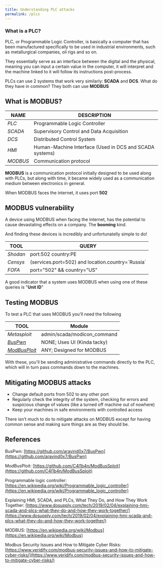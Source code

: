 ```yaml
---
title: Understanding PLC attacks
permalink: /plcs
---
```


<link rel="stylesheet" type="text/css" href="css/styles.css">
<link rel="stylesheet" type="text/css" href="css/font.css">
<link rel="stylesheet" type="text/css" href="css/posts.css">

### What is a PLC?

PLC, or Programmable Logic Controller, is basically a computer that has been manufactured specifically to be used in industrial environments, such as metallurgical companies, oil rigs and so on.

They essentially serve as an interface between the digital and the physical, meaning you can input a certain value in the computer, it will interpret and the machine linked to it will follow its instructions post-process.

PLCs can use 2 systems that work very similarly: **SCADA** and **DCS**.
What do they have in common? They both can use **MODBUS** 

## What is MODBUS?

|NAME|DESCRIPTION|
|------|-----|
|*PLC*|Programmable Logic Controller|
|*SCADA*|Supervisory Control and Data Acquisition|
|*DCS*|Distributed Control System|
|*HMI*|Human-Machine Interface (Used in DCS and SCADA systems)|
|*MODBUS*|Communication protocol|

**MODBUS** is a communication protocol initially designed to be used along with PLCs, but along with time, it became widely used as a communication medium between electronics in general. 

When MODBUS faces the internet, it uses port **502** 

## MODBUS vulnerability

A device using MODBUS when facing the internet, has the potential to cause devastating effects on a company. The **booming** kind. 

And finding these devices is incredibly and unfortunatelly simple to do! 

|TOOL|QUERY|
|------|-----|
|*Shodan*|port:502 country:PE|
|*Censys*|(services.port=502) and location.country=\`Russia\`|
|*FOFA*|port="502" && country="US"|

A good indicator that a system uses MODBUS when using one of these queries is "**Unit ID**"

## Testing MODBUS

To test a PLC that uses MODBUS you'll need the following

|TOOL|Module|
|------|------|
|*Metasploit*|admin/scada/modicon_command|
|*[BusPwn](https://github.com/aravind0x7/BusPwn)*|NONE; Uses UI (Kinda tacky)|
|*[ModBusPloit](https://github.com/C4l1b4n/ModBusSploit)*|ANY; Designed for MODBUS|

With these, you'll be sending administrative commands directly to the PLC, which will in turn pass commands down to the machines.

## Mitigating MODBUS attacks

- Change default ports from 502 to any other port
- Regularly check the integrity of the system, checking for errors and suspicious change of values (like a turned off machine out of nowhere)
- Keep your machines in safe environments with controlled access

There isn't much to do to mitigate attacks on MODBUS except for having common sense and making sure things are as they should be.

## References
BusPwn: [https://github.com/aravind0x7/BusPwn](https://github.com/aravind0x7/BusPwn)

ModBusPloit: [https://github.com/C4l1b4n/ModBusSploit](https://github.com/C4l1b4n/ModBusSploit)

Programmable logic controller: [https://en.wikipedia.org/wiki/Programmable_logic_controller](https://en.wikipedia.org/wiki/Programmable_logic_controller)

Explaining HMI, SCADA, and PLCs, What They Do, and How They Work Together: [https://www.dosupply.com/tech/2019/02/04/explaining-hmi-scada-and-plcs-what-they-do-and-how-they-work-together/](https://www.dosupply.com/tech/2019/02/04/explaining-hmi-scada-and-plcs-what-they-do-and-how-they-work-together/)

MODBUS: [https://en.wikipedia.org/wiki/Modbus](https://en.wikipedia.org/wiki/Modbus)

Modbus Security Issues and How to Mitigate Cyber Risks: [https://www.veridify.com/modbus-security-issues-and-how-to-mitigate-cyber-risks/](https://www.veridify.com/modbus-security-issues-and-how-to-mitigate-cyber-risks/)
